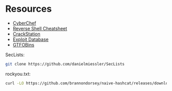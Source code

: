 # Resources

- [CyberChef](https://gchq.github.io/CyberChef/)
- [Reverse Shell Cheatsheet](https://github.com/swisskyrepo/PayloadsAllTheThings/blob/master/Methodology%20and%20Resources/Reverse%20Shell%20Cheatsheet.md)
- [CrackStation](https://crackstation.net/)
- [Exploit Database](https://exploit-db.com/)
- [GTFOBins](https://gtfobins.github.io/)

SecLists:

```bash
git clone https://github.com/danielmiessler/SecLists
```

rockyou.txt:

```bash
curl -LO https://github.com/brannondorsey/naive-hashcat/releases/download/data/rockyou.txt
```